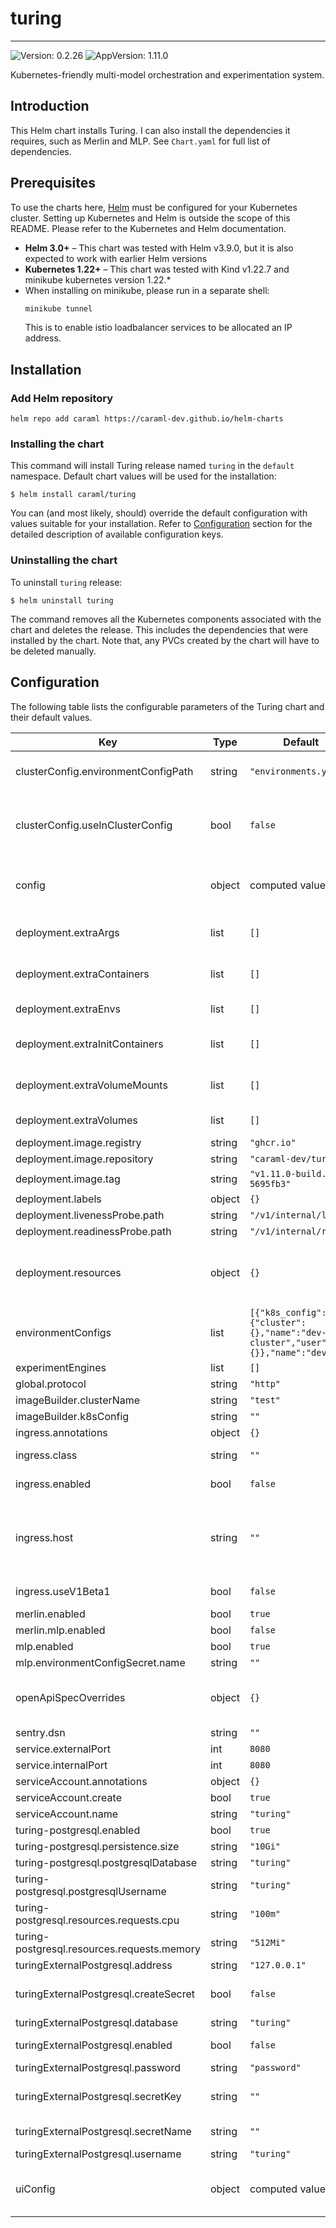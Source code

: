 # turing

---
![Version: 0.2.26](https://img.shields.io/badge/Version-0.2.26-informational?style=flat-square)
![AppVersion: 1.11.0](https://img.shields.io/badge/AppVersion-1.11.0-informational?style=flat-square)

Kubernetes-friendly multi-model orchestration and experimentation system.

## Introduction

This Helm chart installs Turing. I can also install the dependencies it requires, such as Merlin and MLP.
See `Chart.yaml` for full list of dependencies.

## Prerequisites

To use the charts here, [Helm](https://helm.sh/) must be configured for your
Kubernetes cluster. Setting up Kubernetes and Helm is outside the scope of
this README. Please refer to the Kubernetes and Helm documentation.

- **Helm 3.0+** – This chart was tested with Helm v3.9.0, but it is also expected to work with earlier Helm versions
- **Kubernetes 1.22+** – This chart was tested with Kind v1.22.7 and minikube kubernetes version 1.22.*
- When installing on minikube, please run in a separate shell:
  ```sh
  minikube tunnel
  ```
  This is to enable istio loadbalancer services to be allocated an IP address.

## Installation

### Add Helm repository

```shell
helm repo add caraml https://caraml-dev.github.io/helm-charts
```

### Installing the chart

This command will install Turing release named `turing` in the `default` namespace.
Default chart values will be used for the installation:
```shell
$ helm install caraml/turing
```

You can (and most likely, should) override the default configuration with values suitable for your installation.
Refer to [Configuration](#configuration) section for the detailed description of available configuration keys.

### Uninstalling the chart

To uninstall `turing` release:
```shell
$ helm uninstall turing
```

The command removes all the Kubernetes components associated with the chart and deletes the release.
This includes the dependencies that were installed by the chart. Note that, any PVCs created by the chart will have to be deleted manually.

## Configuration

The following table lists the configurable parameters of the Turing chart and their default values.

| Key | Type | Default | Description |
|-----|------|---------|-------------|
| clusterConfig.environmentConfigPath | string | `"environments.yaml"` | environmentConfigPath is a path to a file that contains environmentConfigs. See api/environments-dev.yaml for example contents |
| clusterConfig.useInClusterConfig | bool | `false` | Configuration to tell Turing API how it should authenticate with deployment k8s cluster By default, Turing API expects to use a remote k8s cluster for deployment and to do so, it requires cluster access configurations to be configured as part of values.yaml |
| config | object | computed value | Turing API server configuration. Please refer to https://github.com/caraml-dev/turing/blob/main/api/turing/config/example.yaml for the detailed explanation on Turing API config options |
| deployment.extraArgs | list | `[]` | List of string containing additional Turing API server arguments. For example, multiple "-config" can be specified to use multiple config files |
| deployment.extraContainers | list | `[]` | List of sidecar containers to attach to the Pod. For example, you can attach sidecar container that forward logs or dynamically update some configuration files. |
| deployment.extraEnvs | list | `[]` | List of extra environment variables to add to Turing API server container |
| deployment.extraInitContainers | list | `[]` | List of extra initContainers to add to the Pod. For example, you need to run some init scripts to fetch credentials from a remote server |
| deployment.extraVolumeMounts | list | `[]` | Extra volume mounts to attach to Turing API server container. For example to mount the extra volume containing secrets |
| deployment.extraVolumes | list | `[]` | Extra volumes to attach to the Pod. For example, you can mount additional secrets to these volumes |
| deployment.image.registry | string | `"ghcr.io"` | Docker registry for Turing image |
| deployment.image.repository | string | `"caraml-dev/turing"` | Docker image repository for Turing image |
| deployment.image.tag | string | `"v1.11.0-build.6-5695fb3"` | Docker image tag for Turing image |
| deployment.labels | object | `{}` |  |
| deployment.livenessProbe.path | string | `"/v1/internal/live"` | HTTP path for liveness check |
| deployment.readinessProbe.path | string | `"/v1/internal/ready"` | HTTP path for readiness check |
| deployment.resources | object | `{}` | Resources requests and limits for Turing API. This should be set according to your cluster capacity and service level objectives. Reference: https://kubernetes.io/docs/concepts/configuration/manage-resources-containers/ |
| environmentConfigs | list | `[{"k8s_config":{"cluster":{},"name":"dev-cluster","user":{}},"name":"dev"}]` | Set this field to configure environment configs. See api/environments-dev.yaml for sample structure |
| experimentEngines | list | `[]` | Turing Experiment Engines configuration |
| global.protocol | string | `"http"` |  |
| imageBuilder.clusterName | string | `"test"` |  |
| imageBuilder.k8sConfig | string | `""` |  |
| ingress.annotations | object | `{}` |  |
| ingress.class | string | `""` | Ingress class annotation to add to this Ingress rule, useful when there are multiple ingress controllers installed |
| ingress.enabled | bool | `false` | Enable ingress to provision Ingress resource for external access to Turing API |
| ingress.host | string | `""` | Set host value to enable name based virtual hosting. This allows routing HTTP traffic to multiple host names at the same IP address. If no host is specified, the ingress rule applies to all inbound HTTP traffic through the IP address specified. https://kubernetes.io/docs/concepts/services-networking/ingress/#name-based-virtual-hosting |
| ingress.useV1Beta1 | bool | `false` | Whether to use networking.k8s.io/v1 (k8s version >= 1.19) or networking.k8s.io/v1beta1 (1.16 >= k8s version >= 1.22) |
| merlin.enabled | bool | `true` |  |
| merlin.mlp.enabled | bool | `false` |  |
| mlp.enabled | bool | `true` |  |
| mlp.environmentConfigSecret.name | string | `""` |  |
| openApiSpecOverrides | object | `{}` | Override OpenAPI spec as long as it follows the OAS3 specifications. A common use for this is to set the enums of the ExperimentEngineType. See api/api/override-sample.yaml for an example. |
| sentry.dsn | string | `""` | Sentry DSN value used by both Turing API and Turing UI |
| service.externalPort | int | `8080` | Turing API Kubernetes service port number |
| service.internalPort | int | `8080` | Turing API container port number |
| serviceAccount.annotations | object | `{}` |  |
| serviceAccount.create | bool | `true` |  |
| serviceAccount.name | string | `"turing"` |  |
| turing-postgresql.enabled | bool | `true` |  |
| turing-postgresql.persistence.size | string | `"10Gi"` |  |
| turing-postgresql.postgresqlDatabase | string | `"turing"` |  |
| turing-postgresql.postgresqlUsername | string | `"turing"` |  |
| turing-postgresql.resources.requests.cpu | string | `"100m"` |  |
| turing-postgresql.resources.requests.memory | string | `"512Mi"` |  |
| turingExternalPostgresql.address | string | `"127.0.0.1"` | Host address for the External postgres |
| turingExternalPostgresql.createSecret | bool | `false` | Enable this if you need the chart to create a secret when you provide the password above. To be used together with password. |
| turingExternalPostgresql.database | string | `"turing"` | External postgres database schema |
| turingExternalPostgresql.enabled | bool | `false` | If you would like to use an external postgres database, enable it here using this |
| turingExternalPostgresql.password | string | `"password"` |  |
| turingExternalPostgresql.secretKey | string | `""` | If a secret is created by external systems (eg. Vault)., mention the key under which password is stored in secret (eg. postgresql-password) |
| turingExternalPostgresql.secretName | string | `""` | If a secret is created by external systems (eg. Vault)., mention the secret name here |
| turingExternalPostgresql.username | string | `"turing"` | External postgres database user |
| uiConfig | object | computed value | Turing UI configuration. Please Refer to https://github.com/caraml-dev/turing/blob/main/ui/public/app.config.js for the detailed explanation on Turing UI config options |
